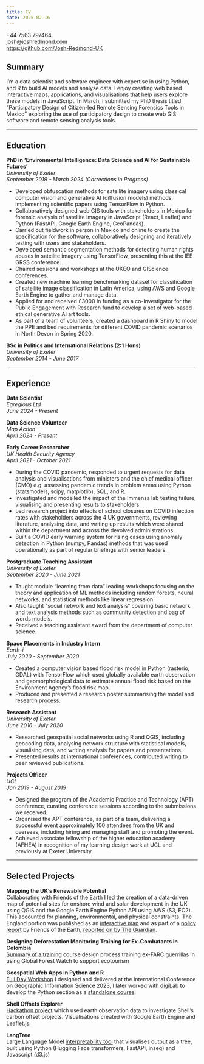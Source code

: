 ```yaml
---
title: CV
date: 2025-02-16
---
```



+44 7563 797464  
josh@joshredmond.com  
https://github.com/Josh-Redmond-UK  

## Summary
I’m a data scientist and software engineer with expertise in using Python, and R to build AI models and analyse data. I enjoy creating web based interactive maps, applications, and visualisations that help users explore these models in JavaScript. In March, I submitted my PhD thesis titled “Participatory Design of Citizen-led Remote Sensing Forensics Tools in Mexico” exploring the use of participatory design to create web GIS software and remote sensing analysis tools. 

---

## Education
**PhD in ‘Environmental Intelligence: Data Science and AI for Sustainable Futures’**  
*University of Exeter*  
*September 2019 - March 2024 (Corrections in Progress)*

-	Developed obfuscation methods for satellite imagery using classical computer vision and generative AI (diffusion models) methods, implementing scientific papers using TensorFlow in Python.
-	Collaboratively designed web GIS tools with stakeholders in Mexico for forensic analysis of satellite imagery in JavaScript (React, Leaflet) and Python (FastAPI, Google Earth Engine, GeoPandas).
-	Carried out fieldwork in person in Mexico and online to create the specification for the software, collaboratively designing and iteratively testing with users and stakeholders.
-	Developed semantic segmentation methods for detecting human rights abuses in satellite imagery using TensorFlow, presenting this at the IEE GRSS conference.
-	Chaired sessions and workshops at the UKEO and GIScience conferences.
-	Created new machine learning benchmarking dataset for classification of satellite image classification in Latin America, using AWS and Google Earth Engine to gather and manage data.
-	Applied for and received £3000 in funding as a co-investigator for the Public Engagement with Research fund to develop a set of web-based ethical generative AI art tools.
-	As part of a team of volunteers, created a dashboard in R Shiny to model the PPE and bed requirements for different COVID pandemic scenarios in North Devon in Spring 2020.

**BSc in Politics and International Relations (2:1 Hons)**  
*University of Exeter*  
*September 2014 - June 2017*

---

## Experience

**Data Scientist**  
*Egregious Ltd*  
*June 2024 - Present*  

**Data Science Volunteer**  
*Map Action*  
*April 2024 - Present*


**Early Career Researcher**  
*UK Health Security Agency*  
*April 2021 - October 2021*
-	During the COVID pandemic, responded to urgent requests for data analysis and visualisations from ministers and the chief medical officer (CMO) e.g. assessing pandemic trends in problem areas using Python (statsmodels, scipy, matplotlib), SQL, and R.
-	Investigated and modelled the impact of the Immensa lab testing failure, visualising and presenting results to stakeholders.
-	Led research project into effects of school closures on COVID infection rates with stakeholders across the 4 UK governments, reviewing literature, analysing data, and writing up results which were shared within the department and across the devolved administrations.
-	Built a COVID early warning system for rising cases using anomaly detection in Python (numpy, Pandas) methods that was used operationally as part of regular briefings with senior leaders.

**Postgraduate Teaching Assistant**  
*University of Exeter*  
*September 2020 - June 2021*
-	Taught module “learning from data” leading workshops focusing on the theory and application of ML methods including random forests, neural networks, and statistical methods like linear regression. 
-	Also taught “social network and text analysis” covering basic network and text analysis methods such as community detection and bag of words models. 
-	Received a teaching assistant award from the department of computer science.

**Space Placements in Industry Intern**  
*Earth-i*  
*July 2020 - September 2020*
-	Created a computer vision based flood risk model in Python (rasterio, GDAL) with TensorFlow which used globally available earth observation and geomorphological data to estimate annual flood risk based on the Environment Agency’s flood risk map.
-	Produced and presented a research poster summarising the model and research process.

**Research Assistant**  
*University of Exeter*  
*June 2016 - July 2020*
-	Researched geospatial social networks using R and QGIS, including geocoding data, analysing network structure with statistical models, visualising data, and writing analysis for papers and presentations.
-	Presented results at international conferences, contributed writing to peer reviewed publications.

**Projects Officer**  
*UCL*  
*Jan 2019 - August 2019*
-	Designed the program of the Academic Practice and Technology (APT) conference, curating conference sessions according to the submissions we received.
-	Organised the APT conference, as part of a team, delivering a successful event approximately 100 attendees from the UK and overseas, including hiring and managing staff and promoting the event.
-	Achieved associate fellowship of the higher education academy (AFHEA) in recognition of my learning design work at UCL and previously at Exeter University.

---

## Selected Projects

**Mapping the UK’s Renewable Potential**  
Collaborating with Friends of the Earth I led the creation of a data-driven map of potential sites for onshore wind and solar development in the UK using QGIS and the Google Earth Engine Python API using AWS (S3, EC2). This accounted for planning, environmental, and physical constraints. The England portion was published as an [interactive map](https://mapst.ac/foe/onshore-renewables-england#5.5/53/-0.254) and as part of a [policy report](https://policy.friendsoftheearth.uk/insight/how-england-can-produce-more-onshore-renewable-energy-fast?_ga=2.25748853.954062445.1712652433-1335091918.1712652431) by Friends of the Earth, [reported on by The Guardian](https://www.theguardian.com/environment/2024/apr/09/england-could-produce-13-times-more-renewable-energy-using-less-than-3-of-land-analysis).

**Designing Deforestation Monitoring Training for Ex-Combatants in Colombia**  
[Summary of a training](https://medium.com/@joshredmond/designing-deforestation-monitoring-training-for-ex-combatants-in-colombia-839cfebb3ceb) course design process training ex-FARC guerrillas in using Global Forest Watch to support ecotourism

**Geospatial Web Apps in Python and R**  
[Full Day Workshop](https://josh-redmond-uk.github.io/GeospatialWebApps/0_Introduction.html) I designed and delivered at the International Conference on Geographic Information Science 2023, I later worked with [digiLab](https://www.digilab.co.uk/posts) to develop the Python section as a [standalone course](https://www.digilab.co.uk/course/building-a-geospatial-web-app-in-python). 

**Shell Offsets Explorer**  
[Hackathon project](https://josh-redmond-uk.github.io/OffsetsExplorer/) which used earth observation data to investigate Shell’s carbon offset projects. Visualisations created with Google Earth Engine and Leaflet.js. 

**LangTree**  
Large Language Model [interpretability tool](https://github.com/Josh-Redmond-UK/LangTree) that visualises output as a tree, built using Python (Hugging Face transformers, FastAPI, inseq) and Javascript (d3.js)

